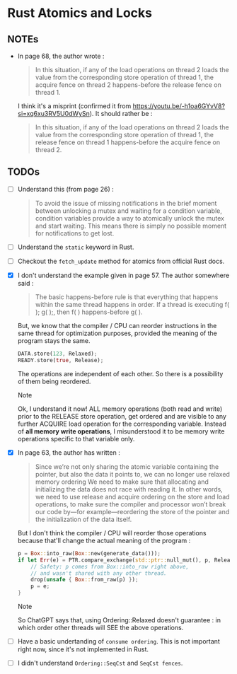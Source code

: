 # Rust Atomics and Locks

## NOTEs

- In page 68, the author wrote :
	> In this situation, if any of the load operations on thread 2 loads the value from the corresponding store operation of thread 1, the acquire fence on thread 2 happens-before the release fence on thread 1.

	I think it's a misprint (confirmed it from https://youtu.be/-h1oa6GYvV8?si=xq6xu3RV5U0dWySn). It should rather be :
	> In this situation, if any of the load operations on thread 2 loads the value from the corresponding store operation of thread 1, the release fence on thread 1 happens-before the acquire fence on thread 2.

## TODOs

- [ ] Understand this (from page 26) :
	> To avoid the issue of missing notifications in the brief moment between unlocking a mutex and waiting for a condition variable, condition variables provide a way to atomically unlock the mutex and start waiting. This means there is simply no possible moment for notifications to get lost.

- [ ] Understand the `static` keyword in Rust.

- [ ] Checkout the `fetch_update` method for atomics from official Rust docs.

- [x] I don't understand the example given in page 57. The author somewhere said :

	> The basic happens-before rule is that everything that happens within the same thread happens in order. If a thread is executing f( ); g( );, then f( ) happens-before g( ).

	But, we know that the compiler / CPU can reorder instructions in the same thread for optimization purposes, provided the meaning of the program stays the same.

	```rs
	DATA.store(123, Relaxed);
	READY.store(true, Release);
	```

	The operations are independent of each other. So there is a possibility of them being reordered.

	> [!NOTE]
	> Ok, I understand it now!
	> ALL memory operations (both read and write) prior to the RELEASE store operation, get ordered and are visible to any further ACQUIRE load operation for the corresponding variable.
	> Instead of **all memory write operations**, I misunderstood it to be memory write operations specific to that variable only.

- [x] In page 63, the author has written :

	> Since we’re not only sharing the atomic variable containing the pointer, but also the data it points to, we can no longer use relaxed memory ordering
	>  We need to make sure that allocating and initializing the data does not race with reading it. In other words, we need to use release and acquire ordering on the store and load operations, to make sure the compiler and processor won’t break our code by—for example—reordering the store of the pointer and the initialization of the data itself.

	But I don't think the compiler / CPU will reorder those operations because that'll change the actual meaning of the program :

	```rs
	p = Box::into_raw(Box::new(generate_data()));
	if let Err(e) = PTR.compare_exchange(std::ptr::null_mut(), p, Release, Acquire) {
		// Safety: p comes from Box::into_raw right above,
		// and wasn't shared with any other thread.
		drop(unsafe { Box::from_raw(p) });
		p = e;
	}
	```

	> [!NOTE]
	> So ChatGPT says that, using Ordering::Relaxed doesn't guarantee : in which order other threads will SEE the above operations.

-  [ ] Have a basic undertanding of `consume ordering`. This is not important right now, since it's not implemented in Rust.

- [ ] I didn't understand `Ordering::SeqCst` and `SeqCst fences`.
